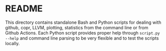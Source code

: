 # README

This directory contains standalone Bash and Python scripts for dealing with
github, copr, LLVM, plotting, statistics from the command line or from Github
Actions. Each Python script provides proper help through `script.py --help` and
command line parsing to be very flexible and to test the scripts locally.
